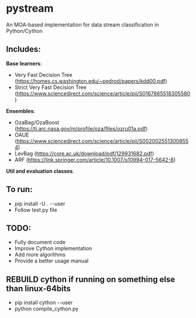 # pystream

An MOA-based implementation for data stream classification in Python/Cython

## Includes:

  __Base learners__:
  - Very Fast Decision Tree (https://homes.cs.washington.edu/~pedrod/papers/kdd00.pdf)
  - Strict Very Fast Decision Tree (https://www.sciencedirect.com/science/article/pii/S0167865518305580)

  __Ensembles__:
  - OzaBag/OzaBoost (https://ti.arc.nasa.gov/m/profile/oza/files/ozru01a.pdf)
  - OAUE (https://www.sciencedirect.com/science/article/pii/S0020025513008554)
  - LevBag (https://core.ac.uk/download/pdf/129931682.pdf)
  - ARF (https://link.springer.com/article/10.1007/s10994-017-5642-8)

  __Util and evaluation classes__.

## To run:
  - pip install -U . --user
  - Follow test.py file

## TODO:
  - Fully document code
  - Improve Cython implementation
  - Add more algorithms
  - Provide a better usage manual

## REBUILD cython if running on something else than linux-64bits
  - pip install cython --user
  - python compile_cython.py
